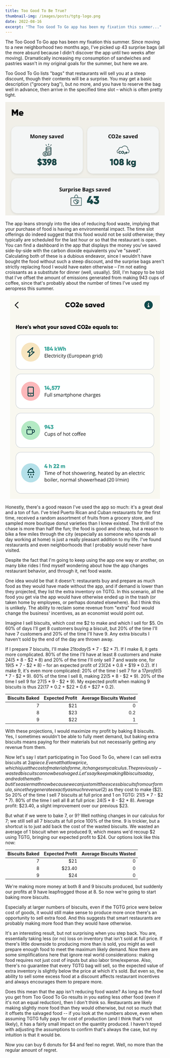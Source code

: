 ```yaml
---
title: Too Good To Be True?
thumbnail-img: /images/posts/tgtg-logo.png
date: 2022-08-16
excerpt: "The Too Good To Go app has been my fixation this summer..."
---
```


The Too Good To Go app has been my fixation this summer. Since moving to a new neighborhood two months ago, I've picked up 43 surprise bags (all the more absurd because I didn't discover the app until two weeks after moving). Dramatically increasing my consumption of sandwiches and pastries wasn't in my original goals for the summer, but here we are. 

Too Good To Go lists "bags" that restaurants will sell you at a steep discount, though their contents will be a surprise. You may get a basic description ("grocery bag"), but no more, and you have to reserve the bag well in advance, then arrive in the specified time slot – which is often pretty tight.

<center><img src="/images/posts/tgtg-savings.png" alt="Too Good To Go Savings"/></center>

The app leans strongly into the idea of reducing food waste, implying that your purchase of food is having an environmental impact. The time slot offerings do indeed suggest that this food would not be sold otherwise; they typically are scheduled for the last hour or so that the restaurant is open. You can find a dashboard in the app that displays the money you've saved side-by-side with the carbon dioxide equivalents you've "saved". Calculating both of these is a dubious endeavor, since I wouldn't have bought the food without such a steep discount, and the surprise bags aren't strictly replacing food I would have eaten otherwise – I'm not eating croissants as a substitute for dinner (well, usually). Still, I'm happy to be told that I've offset the amount of emissions generated from making 943 cups of coffee, since that's probably about the number of times I've used my aeropress this summer.

<center><img src="/images/posts/tgtg-co2e-savings.png" alt="Too Good To Go CO2e Savings"/></center>

Honestly, there's a good reason I've used the app so much: it's a great deal and a ton of fun. I've tried Puerto Rican and Cuban restaurants for the first time, received a random assortment of fruits from a grocery store, and sampled more boutique donut varieties than I knew existed. The thrill of the chase is more than half the fun; the food is good and cheap, but a reason to bike a few miles through the city (especially as someone who spends all day working at home) is just a really pleasant addition to my life. I've found restaurants and even neighborhoods that I probably would never have visited.

Despite the fact that I'm going to keep using the app one way or another, on many bike rides I find myself wondering about how the app changes restaurant behavior, and through it, net food waste.

One idea would be that it doesn't: restaurants buy and prepare as much food as they would have made without the app, and if demand is lower than they projected, they list the extra inventory on TGTG. In this scenario, all the food you get via the app would have otherwise ended up in the trash (or taken home by employees, or perhaps donated elsewhere). But I think this is unlikely. The ability to reclaim some revenue from "extra" food would change the business' incentives, as an economist would point out.

Imagine I sell biscuits, which cost me $2 to make and which I sell for $5. On 60% of days I'll get 8 customers buying a biscuit, but 20% of the time I'll have 7 customers and 20% of the time I'll have 9. Any extra biscuits I haven't sold by the end of the day are thrown away.

If I prepare 7 biscuits, I'll make $21 today ($5 \* 7 - $2 \* 7).
If I make 8, it gets more complicated.
80% of the time I'll have at least 8 customers and make $24 ($5 \* 8 - $2 \* 8) and 20% of the time I'll only sell 7 and waste one, for $19 ($5 \* 7 - $2 \* 8) – for an expected profit of $23 ($24 \* 0.8 + $19 \* 0.2).
If I make 9, it's even more complicated: 20% of the time I sell 7 for a $17 profit ($5 \* 7 - $2 \* 9).
60% of the time I sell 8, making $22 ($5 \* 8 - $2 \* 9).
20% of the time I sell 9 for $27 ($5 \* 9 - $2 \* 9).
My expected profit when making 9 biscuits is thus $22 ($17 \* 0.2 + $22 \* 0.6 + $27 \* 0.2).

| Biscuits Baked | Expected Profit | Average Biscuits Wasted |
|-:|-:|-:|
| 7 | $21 | 0 |
| 8 | $23 | 0.2 |
| 9 | $22 | 1 |

With these projections, I would maximize my profit by baking 8 biscuits. Yes, I sometimes wouldn't be able to fully meet demand, but baking extra biscuits means paying for their materials but not necessarily getting any revenue from them.

Now let's say I start participating in Too Good To Go, where I can sell extra biscuits at $2 apiece.
Even at that low price, which is just the cost of materials for me, it changes my calculus.
The previously-wasted biscuits can now be salvaged. Let's say I keep making 8 biscuits a day, and redo the math – but it's easier math now because we can just omit the excess biscuits from our formula, since they generate exactly as much revenue ($2) as they cost to make ($2).
So 20% of the time I sell 7 biscuits at full price and 1 on TGTG: $21 ($5 \* 7 - $2 \* 7).
80% of the time I sell all 8 at full price: $24 ($5 \* 8 - $2 \* 8).
Average profit: $23.40, a slight improvement over our previous $23.

But what if we were to bake 7, or 9?
Well nothing changes in our calculus for 7; we still sell all 7 biscuits at full price 100% of the time.
9 is trickier, but a shortcut is to just add back the cost of the wasted biscuits.
We wasted an average of 1 biscuit when we produced 9, which means we'd recoup $2 using TGTG, bringing our expected profit to $24.
Our options look like this now:

| Biscuits Baked | Expected Profit | Average Biscuits Wasted |
|-:|-:|-:|
| 7 | $21 | 0 |
| 8 | $23.40 | 0 |
| 9 | $24 | 0 |

We're making more money at both 8 and 9 biscuits produced, but suddenly our profits at 9 have leapfrogged those at 8. So now we're going to start baking more biscuits.

Especially at larger numbers of biscuits, even if the TGTG price were below cost of goods, it would still make sense to produce more once there's an opportunity to sell extra food. And this suggests that smart restaurants are probably making more food than they would have otherwise.

It's an interesting result, but not surprising when you step back. You are, essentially taking less (or no) loss on inventory that isn't sold at full price. If there's little downside to producing more than is sold, you might as well prepare enough food to meet the maximum likely demand. Now there are some simplifications here that ignore real world considerations: making food requires not just cost of inputs but also labor time/expense. Also, there's no guarantee that every TGTG bag will sell, so the expected value of extra inventory is slightly below the price at which it's sold. But even so, the ability to sell some excess food at a discount affects restaurant incentives and always encourages them to prepare more.

Does this mean that the app isn't reducing food waste? As long as the food you get from Too Good To Go results in you eating less other food (even if it's not an equal reduction), then I don't think so.
Restaurants are likely making slightly more food than they would otherwise, but not so much that it offsets the salvaged food -- if you look at the numbers above, even when assuming TGTG fully pays for cost of production (and I think that's not likely), it has a fairly small impact on the quantity produced.
I haven't toyed with adjusting the assumptions to confirm that's always the case, but my intuition is that it would be.

Now you can buy 6 donuts for $4 and feel no regret. Well, no more than the regular amount of regret.

